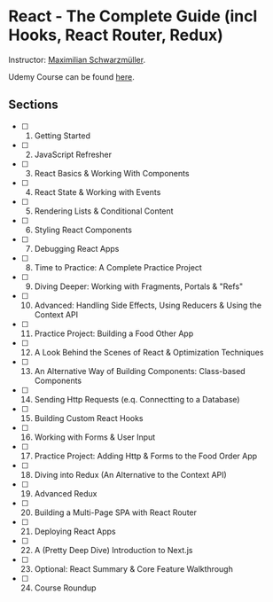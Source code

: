 # React - The Complete Guide (incl Hooks, React Router, Redux)

Instructor: [Maximilian Schwarzmüller][1].

Udemy Course can be found [here][2].

## Sections

- [ ] 1. Getting Started
- [ ] 2. JavaScript Refresher
- [ ] 3. React Basics & Working With Components
- [ ] 4. React State & Working with Events
- [ ] 5. Rendering Lists & Conditional Content
- [ ] 6. Styling React Components
- [ ] 7. Debugging React Apps
- [ ] 8. Time to Practice: A Complete Practice Project
- [ ] 9. Diving Deeper: Working with Fragments, Portals & "Refs"
- [ ] 10. Advanced: Handling Side Effects, Using Reducers & Using the Context API
- [ ] 11. Practice Project: Building a Food Other App
- [ ] 12. A Look Behind the Scenes of React & Optimization Techniques
- [ ] 13. An Alternative Way of Building Components: Class-based Components
- [ ] 14. Sending Http Requests (e.q. Connectting to a Database)
- [ ] 15. Building Custom React Hooks
- [ ] 16. Working with Forms & User Input
- [ ] 17. Practice Project: Adding Http & Forms to the Food Order App
- [ ] 18. Diving into Redux (An Alternative to the Context API)
- [ ] 19. Advanced Redux
- [ ] 20. Building a Multi-Page SPA with React Router
- [ ] 21. Deploying React Apps
- [ ] 22. A (Pretty Deep Dive) Introduction to Next.js
- [ ] 23. Optional: React Summary & Core Feature Walkthrough
- [ ] 24. Course Roundup 

<!-- TODO: add legacy sections later -->

[1]: https://www.udemy.com/user/maximilian-schwarzmuller/
[2]: https://www.udemy.com/course/react-the-complete-guide-incl-redux/
